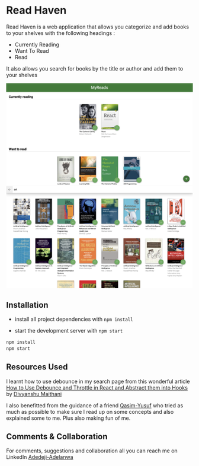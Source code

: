 # Read Haven

Read Haven is a web application that allows you categorize and add books to your shelves with the following headings :

- Currently Reading
- Want To Read
- Read

It also allows you search for books by the title or author and add them to your shelves

![Home page with books on shelves](./sample_images/home.png)
![Search page](./sample_images/searchPage.png)

## Installation

- install all project dependencies with `npm install`

- start the development server with `npm start`

```bash
npm install
npm start
```

## Resources Used

I learnt how to use debounce in my search page from this wonderful article [ How to Use Debounce and Throttle in React and Abstract them into Hooks](https://www.freecodecamp.org/news/debounce-and-throttle-in-react-with-hooks/) by [Divyanshu Maithani](https://www.freecodecamp.org/news/author/divyanshu/)

I also benefitted from the guidance of a friend [Qasim-Yusuf](https://github.com/Qausim) who tried as much as possible to make sure I read up on some concepts and also explained some to me. Plus also making fun of me.

## Comments & Collaboration

For comments, suggestions and collaboration all you can reach me on LinkedIn [Adedeji-Adelanwa](https://www.linkedin.com/in/adelanwaadedeji/)
